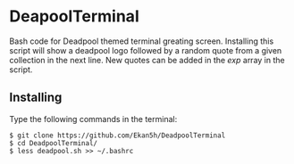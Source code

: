 # DeapoolTerminal
Bash code for Deadpool themed terminal greating screen.
Installing this script will show a deadpool logo followed by a random quote from a given collection in the next line.
New quotes can be added in the *exp* array in the script.

## Installing
Type the following commands in the terminal:
~~~~
$ git clone https://github.com/Ekan5h/DeadpoolTerminal
$ cd DeadpoolTerminal/
$ less deadpool.sh >> ~/.bashrc
~~~~

